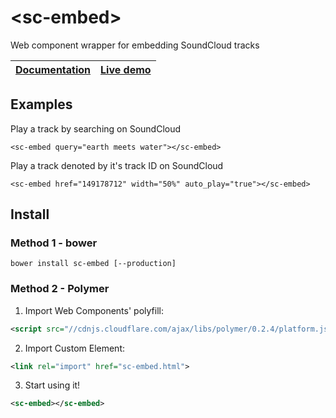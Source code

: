 \<sc-embed\>
================

Web component wrapper for embedding SoundCloud tracks

| [Documentation](http://karan.github.io/sc-embed/) | [Live demo](http://karan.github.io/sc-embed/components/sc-embed/demo.html) |
| --- | --- |

## Examples

  Play a track by searching on SoundCloud

    <sc-embed query="earth meets water"></sc-embed>

  Play a track denoted by it's track ID on SoundCloud

    <sc-embed href="149178712" width="50%" auto_play="true"></sc-embed>

## Install

### Method 1 - bower

    bower install sc-embed [--production]

### Method 2 - Polymer

1. Import Web Components' polyfill:

  ```xml
  <script src="//cdnjs.cloudflare.com/ajax/libs/polymer/0.2.4/platform.js"></script>
  ```

2. Import Custom Element:

  ```xml
  <link rel="import" href="sc-embed.html">
  ```

3. Start using it!

  ```xml
  <sc-embed></sc-embed>
  ```
